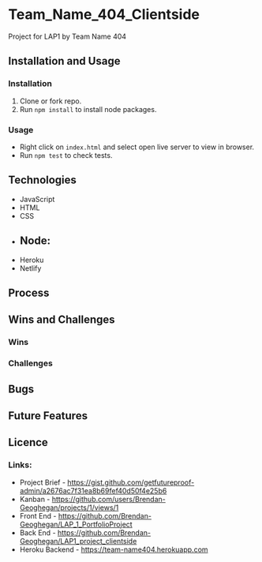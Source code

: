 # Team_Name_404_Clientside
Project for LAP1 by Team Name 404

## Installation and Usage
### Installation
1. Clone or fork repo.
2. Run `npm install` to install node packages.
### Usage
- Right click on `index.html` and select open live server to view in browser.
- Run `npm test` to check tests.
## Technologies
- JavaScript
- HTML
- CSS
- Node:
    - 
- Heroku
- Netlify
## Process
## Wins and Challenges
### Wins
### Challenges
## Bugs
## Future Features
## Licence



### Links:
* Project Brief - https://gist.github.com/getfutureproof-admin/a2676ac7f31ea8b69fef40d50f4e25b6
* Kanban - https://github.com/users/Brendan-Geoghegan/projects/1/views/1
* Front End - https://github.com/Brendan-Geoghegan/LAP_1_PortfolioProject
* Back End - https://github.com/Brendan-Geoghegan/LAP1_project_clientside
* Heroku Backend - https://team-name404.herokuapp.com
